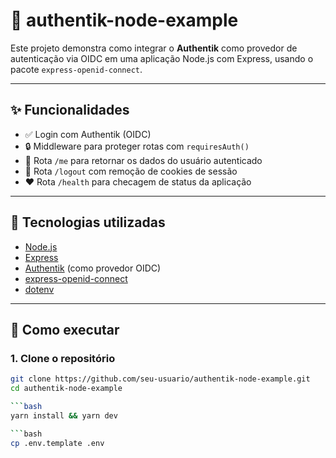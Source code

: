 # 🔐 authentik-node-example

Este projeto demonstra como integrar o **Authentik** como provedor de autenticação via OIDC em uma aplicação Node.js com Express, usando o pacote `express-openid-connect`.

---

## ✨ Funcionalidades

- ✅ Login com Authentik (OIDC)
- 🔒 Middleware para proteger rotas com `requiresAuth()`
- 👤 Rota `/me` para retornar os dados do usuário autenticado
- 🚪 Rota `/logout` com remoção de cookies de sessão
- ❤️ Rota `/health` para checagem de status da aplicação

---

## 🧰 Tecnologias utilizadas

- [Node.js](https://nodejs.org/)
- [Express](https://expressjs.com/)
- [Authentik](https://goauthentik.io/) (como provedor OIDC)
- [express-openid-connect](https://www.npmjs.com/package/express-openid-connect)
- [dotenv](https://www.npmjs.com/package/dotenv)

---

## 🚀 Como executar

### 1. Clone o repositório

```bash
git clone https://github.com/seu-usuario/authentik-node-example.git
cd authentik-node-example

```bash
yarn install && yarn dev

```bash
cp .env.template .env
